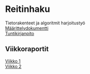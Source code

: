 # Reitinhaku
Tietorakenteet ja algoritmit harjoitustyö\
[Määrittelydokumentti](https://github.com/pavezzo/Reitinhaku/blob/main/dokumentaatio/maarittelydokumentti.md)\
[Tuntikirjanpito](https://github.com/pavezzo/Reitinhaku/blob/main/dokumentaatio/tuntikirjanpito.md)
## Viikkoraportit
[Viikko 1](https://github.com/pavezzo/Reitinhaku/blob/main/dokumentaatio/viikkoraportit/viikko1.md)\
[Viikko 2](https://github.com/pavezzo/Reitinhaku/blob/main/dokumentaatio/viikkoraportit/viikko2.md)